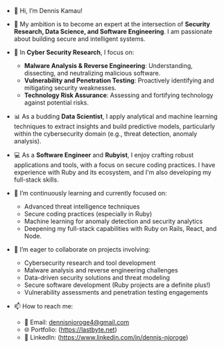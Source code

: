 - 👋 Hi, I’m Dennis Kamau!

- 🎯 My ambition is to become an expert at the intersection of **Security Research, Data Science, and Software Engineering**. I am passionate about building secure and intelligent systems.

- 🚀 In **Cyber Security Research**, I focus on:
    - **Malware Analysis & Reverse Engineering**: Understanding, dissecting, and neutralizing malicious software.
    - **Vulnerability and Penetration Testing**: Proactively identifying and mitigating security weaknesses.
    - **Technology Risk Assurance**: Assessing and fortifying technology against potential risks.

- 📊 As a budding **Data Scientist**, I apply analytical and machine learning techniques to extract insights and build predictive models, particularly within the cybersecurity domain (e.g., threat detection, anomaly analysis).

- 💻 As a **Software Engineer** and **Rubyist**, I enjoy crafting robust applications and tools, with a focus on secure coding practices. I have experience with Ruby and its ecosystem, and I'm also developing my full-stack skills.

- 🌱 I’m continuously learning and currently focused on:
    - Advanced threat intelligence techniques
    - Secure coding practices (especially in Ruby)
    - Machine learning for anomaly detection and security analytics
    - Deepening my full-stack capabilities with Ruby on Rails, React, and Node.

- 💞️ I’m eager to collaborate on projects involving:
    - Cybersecurity research and tool development
    - Malware analysis and reverse engineering challenges
    - Data-driven security solutions and threat modeling
    - Secure software development (Ruby projects are a definite plus!)
    - Vulnerability assessments and penetration testing engagements

- 📫 How to reach me:
    - 📧 Email: dennisnjoroge4@gmail.com
    - 🌐 Portfolio: (https://lastbyte.net) 
    - 🔗 LinkedIn: (https://www.linkedin.com/in/dennis-njoroge)
